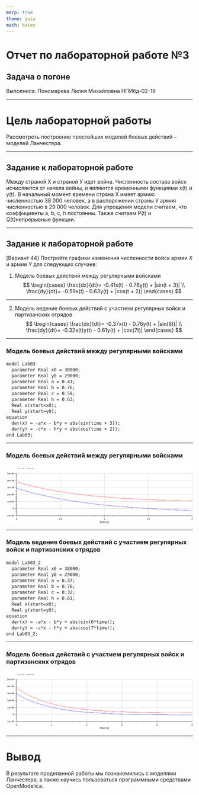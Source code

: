 ```yaml
---
marp: true
theme: gaia
math: katex
---
```

# Отчет по лабораторной работе №3
## Задача о погоне 
Выполнила: Пономарева Лилия Михайловна
НПИбд-02-19

---
# Цель лабораторной работы

Рассмотреть построение простейших моделей боевых действий – моделей Ланчестера.

--- 

## Задание к лабораторной работе

Между страной Х и страной У идет война. Численность состава войск исчисляется от начала войны, и являются временными функциями x(t) и y(t). В начальный момент времени страна Х имеет армию численностью 38 000 человек, а  в распоряжении страны У армия численностью в 29 000 человек. Для упрощения модели считаем, что коэффициенты a, b, c, h постоянны. Также считаем P(t) и Q(t)непрерывные функции.

___

## Задание к лабораторной работе

[Вариант 44]
Постройте графики изменения численности войск армии $X$ и армии $Y$ для следующих случаев:

1. Модель боевых действий между регулярными войсками
$$
 \begin{cases}
	\frac{dx}{dt}= -0.41x(t) - 0.76y(t) + |sin(t + 3)|
	\\   
	\frac{dy}{dt}= -0.59x(t) - 0.63y(t) + |cos(t + 2)|
 \end{cases}
$$
___
2. Модель ведение боевых действий с участием регулярных войск и партизанских отрядов
$$
 \begin{cases}
	\frac{dx}{dt}= -0.37x(t) - 0.76y(t) + |sin(6t)|
	\\   
	\frac{dy}{dt}= -0.32x(t)y(t) - 0.61y(t) + |cos(7t)|
 \end{cases}
$$
___
### Модель боевых действий между регулярными войсками

```
model Lab03
  parameter Real x0 = 38000;
  parameter Real y0 = 29000;
  parameter Real a = 0.41;
  parameter Real b = 0.76;
  parameter Real c = 0.59;
  parameter Real h = 0.63;
  Real x(start=x0);
  Real y(start=y0);
equation
  der(x) = -a*x - b*y + abs(sin(time + 3));
  der(y) = -c*x - h*y + abs(cos(time + 2));
end Lab03;
```
___
### Модель боевых действий между регулярными войсками
![Рисунок 1. Модель боевых действий между регулярными войсками](../images/1.png)
___
### Модель ведение боевых действий с участием регулярных войск и партизанских отрядов
```
model Lab03_2
  parameter Real x0 = 38000;
  parameter Real y0 = 29000;
  parameter Real a = 0.37;
  parameter Real b = 0.76;
  parameter Real c = 0.32;
  parameter Real h = 0.61;
  Real x(start=x0);
  Real y(start=y0);
equation
  der(x) = -a*x - b*y + abs(sin(6*time));
  der(y) = -c*x - h*y + abs(cos(7*time));
end Lab03_2;
```
___
### Модель боевых действий с участием регулярных войск и партизанских отрядов

![Рисунок 2. Модель ведение боевых действий с участием регулярных войск и партизанских отрядов](../images/2.png)
___
# Вывод

В результате проделанной работы мы познакомились с моделями Ланчестера, а также научись пользоваться программными средствами OpenModelica.
